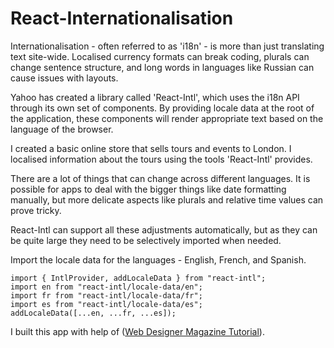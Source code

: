 # React-Internationalisation

Internationalisation - often referred to as 'i18n' - is more than just translating text site-wide. Localised currency formats can break coding, plurals can change sentence structure, and long words in languages like Russian can cause issues with layouts.

Yahoo has created a library called 'React-Intl', which uses the i18n API through its own set of components. By providing locale data at the root of the application, these components will render appropriate text based on the language of the browser.

I created a basic online store that sells tours and events to London. I localised information about the tours using the tools 'React-Intl' provides.

There are a lot of things that can change across different languages. It is possible for apps to deal with the bigger things like date formatting manually, but more delicate aspects like plurals and relative time values can prove tricky.

React-Intl can support all these adjustments automatically, but as they can be quite large they need to be selectively imported when needed.

Import the locale data for the languages - English, French, and Spanish.
```
import { IntlProvider, addLocaleData } from "react-intl";
import en from "react-intl/locale-data/en";
import fr from "react-intl/locale-data/fr";
import es from "react-intl/locale-data/es";
addLocaleData([...en, ...fr, ...es]);
```

I built this app with help of ([Web Designer Magazine Tutorial](https://www.myfavouritemagazines.co.uk/design/web-designer-magazine-subscription/)).

